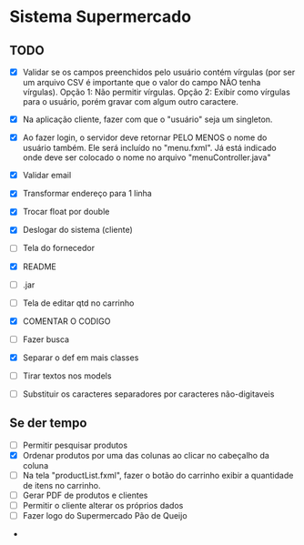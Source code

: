 # Sistema Supermercado

## TODO
- [x] Validar se os campos preenchidos pelo usuário contém vírgulas (por ser um arquivo CSV é importante que o valor do campo NÃO tenha vírgulas). Opção 1: Não permitir vírgulas. Opção 2: Exibir como vírgulas para o usuário, porém gravar com algum outro caractere.
- [x] Na aplicação cliente, fazer com que o "usuário" seja um singleton.
- [x] Ao fazer login, o servidor deve retornar PELO MENOS o nome do usuário também. Ele será incluído no "menu.fxml". Já está indicado onde deve ser colocado o nome no arquivo "menuController.java"
- [x] Validar email
- [x] Transformar endereço para 1 linha
- [x] Trocar float por double
- [x] Deslogar do sistema (cliente)
- [ ] Tela do fornecedor
- [x] README
- [ ] .jar
- [ ] Tela de editar qtd no carrinho
- [x] COMENTAR O CODIGO
- [ ] Fazer busca
- [x] Separar o def em mais classes
- [ ] Tirar textos nos models
- [ ] Substituir os caracteres separadores por caracteres não-digitaveis



## Se der tempo
- [ ] Permitir pesquisar produtos
- [x] Ordenar produtos por uma das colunas ao clicar no cabeçalho da coluna
- [ ] Na tela "productList.fxml", fazer o botão do carrinho exibir a quantidade de itens no carrinho.
- [ ] Gerar PDF de produtos e clientes
- [ ] Permitir o cliente alterar os próprios dados
- [ ] Fazer logo do Supermercado Pão de Queijo
- 
